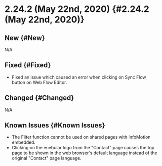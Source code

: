 # 2.24.2 (May 22nd, 2020) {#2.24.2 (May 22nd, 2020)}

## New {#New}

N/A

## Fixed {#Fixed}

- Fixed an issue which caused an error when clicking on Sync Flow button on Web Flow Editor.
 
## Changed {#Changed}

N/A

## Known Issues {#Known Issues}

- The Filter function cannot be used on shared pages with InfoMotion embedded.
- Clicking on the enebular logo from the "Contact" page causes the top page to be shown in the web browser's default language instead of the original "Contact" page language.
